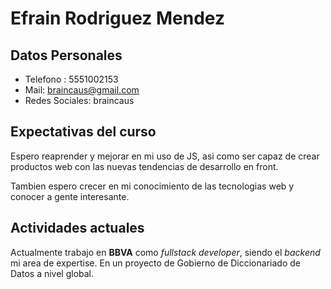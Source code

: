 # Efrain Rodriguez Mendez
## Datos Personales
- Telefono : 5551002153
- Mail: braincaus@gmail.com
- Redes Sociales: braincaus

## Expectativas del curso
Espero reaprender y mejorar en mi uso de JS, asi como ser capaz de crear productos web con las nuevas tendencias de desarrollo en front.

Tambien espero crecer en mi conocimiento de las tecnologias web y conocer a gente interesante.

## Actividades actuales
Actualmente trabajo en __BBVA__ como *fullstack developer*, siendo el *backend* mi area de expertise. En un proyecto de Gobierno de Diccionariado de Datos a nivel global.
